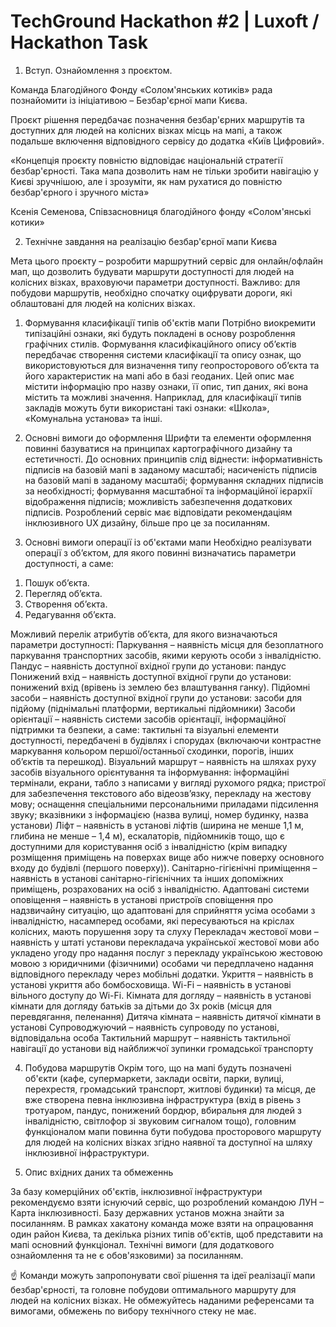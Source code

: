 # TechGround Hackathon #2 | Luxoft / Hackathon Task

1. Вступ. Ознайомлення з проєктом.

Команда Благодійного Фонду «Солом'янських котиків» рада познайомити із ініціативою – Безбар'єрної мапи Києва.

Проєкт рішення передбачає позначення безбар'єрних маршрутів та доступних для людей на колісних візках місць на мапі, а також подальше включення відповідного сервісу до додатка «Київ Цифровий».

«Концепція проєкту повністю відповідає національній стратегії безбар'єрності. Така мапа дозволить нам не тільки зробити навігацію у Києві зручнішою, але і зрозуміти, як нам рухатися до повністю безбар'єрного і зручного міста»

Ксенія Семенова, Співзасновниця благодійного фонду «Солом'янські котики»



2. Технічне завдання на реалізацію безбар'єрної мапи Києва

Мета цього проєкту – розробити маршрутний сервіс для онлайн/офлайн мап, що дозволить будувати маршрути доступності для людей на колісних візках, враховуючи параметри доступності. Важливо: для побудови маршрутів, необхідно спочатку оцифрувати дороги, які облаштовані для людей на колісних візках.

1. Формування класифікації типів об'єктів мапи
   Потрібно виокремити типізаційні ознаки, які будуть покладені в основу розроблення графічних стилів.
   Формування класифікаційного опису об’єктів передбачає створення системи класифікації та опису ознак, що використовуються для визначення типу геопросторового об’єкта та його характеристик на мапі або в базі геоданих.
   Цей опис має містити інформацію про назву ознаки, її опис, тип даних, які вона містить та можливі значення. Наприклад, для класифікації типів закладів можуть бути використані такі ознаки: «Школа», «Комунальна установа» та інші.

2. Основні вимоги до оформлення
   Шрифти та елементи оформлення повинні базуватися на принципах картографічного дизайну та естетичності. До основних принципів слід віднести:
   інформативність підписів на базовій мапі в заданому масштабі;
   насиченість підписів на базовій мапі в заданому масштабі;
   формування складних підписів за необхідності;
   формування масштабної та інформаційної ієрархії відображення підписів;
   можливість забезпечення додаткових підписів.
   Розроблений сервіс має відповідати рекомендаціям інклюзивного UX дизайну, більше про це за посиланням.

3. Основні вимоги операції із об'єктами мапи
   Необхідно реалізувати операції з об’єктом, для якого повинні визначатись параметри доступності, а саме:
1) Пошук об’єкта.
2) Перегляд об’єкта.
3) Створення об’єкта.
4) Редагування об’єкта.

Можливий перелік атрибутів об’єкта, для якого визначаються параметри доступності:
Паркування – наявність місця для безоплатного паркування транспортних засобів, якими керують особи з інвалідністю.
Пандус – наявність доступної вхідної групи до установи: пандус
Понижений вхід – наявність доступної вхідної групи до установи: понижений вхід (врівень із землею без влаштування ганку).
Підйомні засоби – наявність доступної вхідної групи до установи: засоби для підйому (піднімальні платформи, вертикальні підйомники)
Засоби орієнтації – наявність системи засобів орієнтації, інформаційної підтримки та безпеки, а саме: тактильні та візуальні елементи доступності, передбачені в будівлях і спорудах (включаючи контрастне маркування кольором першої/останньої сходинки, порогів, інших об’єктів та перешкод).
Візуальний маршрут – наявність на шляхах руху засобів візуального орієнтування та інформування: інформаційні термінали, екрани, табло з написами у вигляді рухомого рядка; пристрої для забезпечення текстового або відеозв’язку, перекладу на жестову мову; оснащення спеціальними персональними приладами підсилення звуку; вказівники з інформацією (назва вулиці, номер будинку, назва установи)
Ліфт – наявність в установі ліфтів (ширина не менше 1,1 м, глибина не менше – 1,4 м), ескалаторів, підйомників тощо, що є доступними для користування осіб з інвалідністю (крім випадку розміщення приміщень на поверхах вище або нижче поверху основного входу до будівлі (першого поверху)).
Санітарно-гігієнічні приміщення – наявність в установі санітарно-гігієнічних та інших допоміжних приміщень, розрахованих на осіб з інвалідністю.
Адаптовані системи оповіщення – наявність в установі пристроїв сповіщення про надзвичайну ситуацію, що адаптовані для сприйняття усіма особами з інвалідністю, насамперед особами, які пересуваються на кріслах колісних, мають порушення зору та слуху
Перекладач жестової мови – наявність у штаті установи перекладача української жестової мови або укладено угоду про надання послуг з перекладу українською жестовою мовою з юридичними (фізичними) особами чи передплачено надання відповідного перекладу через мобільні додатки.
Укриття – наявність в установі укриття або бомбосховища.
Wi-Fi – наявність в установі вільного доступу до Wi-Fi.
Кімната для догляду – наявність в установі кімнати для догляду батьків за дітьми до 3х років (місця для перевдягання, пеленання)
Дитяча кімната – наявність дитячої кімнати в установі
Супроводжуючий – наявність супроводу по установі, відповідальна особа
Тактильний маршрут – наявність тактильної навігації до установи від найближчої зупинки громадської транспорту

4. Побудова маршрутів
   Окрім того, що на мапі будуть позначені об'єкти (кафе, супермаркети, заклади освіти, парки, вулиці, перехрестя, громадський транспорт, житлові будинки) та місця, де вже створена певна інклюзивна інфраструктура (вхід в рівень з тротуаром, пандус, понижений бордюр, вбиральня для людей з інвалідністю, світлофор зі звуковим сигналом тощо), головним функціоналом мапи повинна бути побудова просторового маршруту для людей на колісних візках згідно наявної та доступної на шляху інклюзивної інфраструктури.



3. Опис вхідних даних та обмеженнь

За базу комерційних об'єктів, інклюзивної інфраструктури рекомендуємо взяти існуючий сервіс, що розроблений командою ЛУН – Карта інклюзивності.
Базу державних установ можна знайти за посиланням.
В рамках хакатону команда може взяти на опрацювання один район Києва, та декілька різних типів об'єктів, щоб представити на мапі основний функціонал.
Технічні вимоги (для додаткового ознайомлення та не є обов'язковими) за посиланням.

☝️ Команди можуть запропонувати свої рішення та ідеї реалізації мапи безбар'єрності, та головне побудови оптимального маршруту для людей на колісних візках.
Не обмежуйтесь наданими референсами та вимогами, обмежень по вибору технічного стеку не має.

